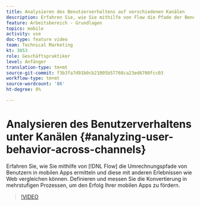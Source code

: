 ```yaml
---
title: Analysieren des Benutzerverhaltens auf verschiedenen Kanälen
description: Erfahren Sie, wie Sie mithilfe von Flow die Pfade der Benutzer zur Konversion in mobilen Apps ermitteln und diese mit anderen Erlebnissen wie Web vergleichen können. Definieren und messen Sie die Konvertierung in mehrstufigen Prozessen, um den Erfolg Ihrer mobilen Apps zu fördern.
feature: Arbeitsbereich - Grundlagen
topics: mobile
activity: use
doc-type: feature video
team: Technical Marketing
kt: 3053
role: Geschäftspraktiker
level: Anfänger
translation-type: tm+mt
source-git-commit: f3b3fa7d91b0cb21005b57768ca23ed6700fcc03
workflow-type: tm+mt
source-wordcount: '86'
ht-degree: 0%

---
```



# Analysieren des Benutzerverhaltens unter Kanälen {#analyzing-user-behavior-across-channels}

Erfahren Sie, wie Sie mithilfe von [!DNL Flow] die Umrechnungspfade von Benutzern in mobilen Apps ermitteln und diese mit anderen Erlebnissen wie Web vergleichen können. Definieren und messen Sie die Konvertierung in mehrstufigen Prozessen, um den Erfolg Ihrer mobilen Apps zu fördern.

>[!VIDEO](https://video.tv.adobe.com/v/27824/?quality=12)
